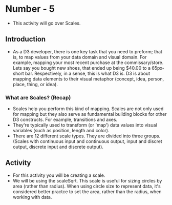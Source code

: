 # Number - 5

- This activity will go over Scales.

## Introduction

- As a D3 developer, there is one key task that you need to preform; that is, to map values from your data domain and visual domain. For example, mapping your most recent purchase at the commissary/store. Lets say you bought new shoes, that ended up being $40.00 to a 65px-short bar. Respectively, in a sense, this is what D3 is. D3 is about mapping data elements to their visual metaphor (concept, idea, person, place, thing, or idea). 


### What are Scales? (Recap)

- Scales help you perform this kind of mapping. Scales are not only used for mapping but they also serve as fundamental building blocks for other D3 constructs. For example, transitions and axes.
- They're typically used to transform (or 'map') data values into visual variables (such as position, length and color).
- There are 12 different scale types. They are divided into three groups. (Scales with continuous input and continuous output, input and discret output, discrete input and discrete output). 

## Activity 

- For this activity you will be creating a scale.
- We will be using the scaleSqrt. This scale is useful for sizing circles by area (rather than radius). When using circle size to represent data, it's considered better practce to set the area, rather than the radius, when working with data.
